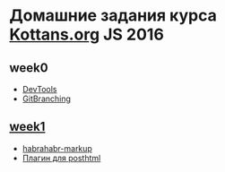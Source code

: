 # Домашние задания курса [Kottans.org](http://kottans.org/) JS 2016
## week0
* [DevTools](http://i.imgur.com/GbA9fvl.png)
* [GitBranching](http://i.imgur.com/iIhj6l9.png)

## [week1](https://github.com/OperKH/kottans-js-2016/tree/master/week1)
* [habrahabr-markup](https://github.com/OperKH/kottans-js-2016/tree/master/week1/lec1)
* [Плагин для posthtml](https://github.com/OperKH/kottans-js-2016/tree/master/week1/lec2/posthtml-plugin)
